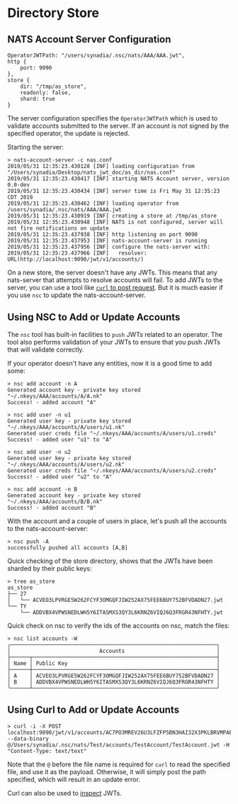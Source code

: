 # Directory Store

## NATS Account Server Configuration

```text
OperatorJWTPath: "/users/synadia/.nsc/nats/AAA/AAA.jwt",
http {
    port: 9090
},
store {
    dir: "/tmp/as_store",
    readonly: false,
    shard: true
}
```

The server configuration specifies the `OperatorJWTPath` which is used to validate accounts submitted to the server. If an account is not signed by the specified operator, the update is rejected.

Starting the server:

```text
> nats-account-server -c nas.conf
2019/05/31 12:35:23.430128 [INF] loading configuration from "/Users/synadia/Desktop/nats_jwt_doc/as_dir/nas.conf"
2019/05/31 12:35:23.430417 [INF] starting NATS Account server, version 0.0-dev
2019/05/31 12:35:23.430434 [INF] server time is Fri May 31 12:35:23 CDT 2019
2019/05/31 12:35:23.430462 [INF] loading operator from /users/synadia/.nsc/nats/AAA/AAA.jwt
2019/05/31 12:35:23.430919 [INF] creating a store at /tmp/as_store
2019/05/31 12:35:23.430948 [INF] NATS is not configured, server will not fire notifications on update
2019/05/31 12:35:23.437938 [INF] http listening on port 9090
2019/05/31 12:35:23.437953 [INF] nats-account-server is running
2019/05/31 12:35:23.437956 [INF] configure the nats-server with:
2019/05/31 12:35:23.437966 [INF]   resolver: URL(http://localhost:9090/jwt/v1/accounts/)
```

On a new store, the server doesn't have any JWTs. This means that any nats-server that attempts to resolve accounts will fail. To add JWTs to the server, you can use a tool like [`curl` to post request](dir_store.md#add/using-curl-to-add-or-update-accounts). But it is much easier if you use `nsc` to update the nats-account-server.

## Using NSC to Add or Update Accounts

The `nsc` tool has built-in facilities to `push` JWTs related to an operator. The tool also performs validation of your JWTs to ensure that you push JWTs that will validate correctly.

If your operator doesn't have any entities, now it is a good time to add some:

```text
> nsc add account -n A
Generated account key - private key stored "~/.nkeys/AAA/accounts/A/A.nk"
Success! - added account "A"

> nsc add user -n u1
Generated user key - private key stored "~/.nkeys/AAA/accounts/A/users/u1.nk"
Generated user creds file "~/.nkeys/AAA/accounts/A/users/u1.creds"
Success! - added user "u1" to "A"

> nsc add user -n u2
Generated user key - private key stored "~/.nkeys/AAA/accounts/A/users/u2.nk"
Generated user creds file "~/.nkeys/AAA/accounts/A/users/u2.creds"
Success! - added user "u2" to "A"

> nsc add account -n B
Generated account key - private key stored "~/.nkeys/AAA/accounts/B/B.nk"
Success! - added account "B"
```

With the account and a couple of users in place, let's push all the accounts to the nats-account-server:

```text
> nsc push -A
successfully pushed all accounts [A,B]
```

Quick checking of the store directory, shows that the JWTs have been sharded by their public keys:

```text
> tree as_store
as_store
├── 27
│   └── ACVEO3LPVRGE5W262FCYF3OMGQFJIW252AX75FEE6BUY752BFVDADN27.jwt
└── TY
    └── ADDVBX4VPWSNEDLWH5Y6ITASMXS3QY3L6KRNZ6VIQJ6Q3FRGR43NFHTY.jwt
```

Quick check on nsc to verify the ids of the accounts on nsc, match the files:

```text
> nsc list accounts -W
╭─────────────────────────────────────────────────────────────────╮
│                            Accounts                             │
├──────┬──────────────────────────────────────────────────────────┤
│ Name │ Public Key                                               │
├──────┼──────────────────────────────────────────────────────────┤
│ A    │ ACVEO3LPVRGE5W262FCYF3OMGQFJIW252AX75FEE6BUY752BFVDADN27 │
│ B    │ ADDVBX4VPWSNEDLWH5Y6ITASMXS3QY3L6KRNZ6VIQJ6Q3FRGR43NFHTY │
╰──────┴──────────────────────────────────────────────────────────╯
```

## Using Curl to Add or Update Accounts

```text
> curl -i -X POST localhost:9090/jwt/v1/accounts/AC7PO3MREV26U3LFZFP5BN3HAI32X3PKLBRVMPAETLEHWPQEUG7EJY4H --data-binary @/Users/synadia/.nsc/nats/Test/accounts/TestAccount/TestAccount.jwt -H "Content-Type: text/text"
```

Note that the `@` before the file name is required for `curl` to read the specified file, and use it as the payload. Otherwise, it will simply post the path specified, which will result in an update error.

Curl can also be used to [inspect](inspecting_jwts.md) JWTs.

